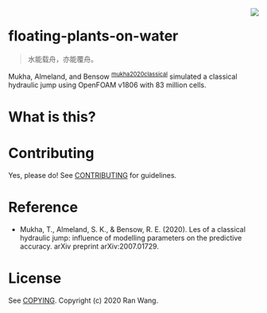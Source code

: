 <img src="images/water.gif" align="right">


# floating-plants-on-water

> 水能载舟，亦能覆舟。

Mukha, Almeland, and Bensow <sup id="bf3a51c09f88aad6f318841a0b5e3463"><a href="#mukha2020classical" title="Mukha, Almeland \&amp; Bensow, LES of a classical hydraulic jump: Influence of modelling parameters on the predictive accuracy, {arXiv preprint arXiv:2007.01729}, v(), (2020).">mukha2020classical</a></sup> simulated a
classical hydraulic jump using OpenFOAM v1806 with 83 million cells.


# What is this?


# Contributing

Yes, please do! See [CONTRIBUTING][] for guidelines.


# Reference

-   Mukha, T., Almeland, S. K., & Bensow, R. E. (2020). Les of a
    classical hydraulic jump: influence of modelling parameters on the
    predictive accuracy. arXiv preprint arXiv:2007.01729.


# License

See [COPYING][]. Copyright (c) 2020 Ran Wang.

[CONTRIBUTING]: ./CONTRIBUTING.md
[COPYING]: ./COPYING
